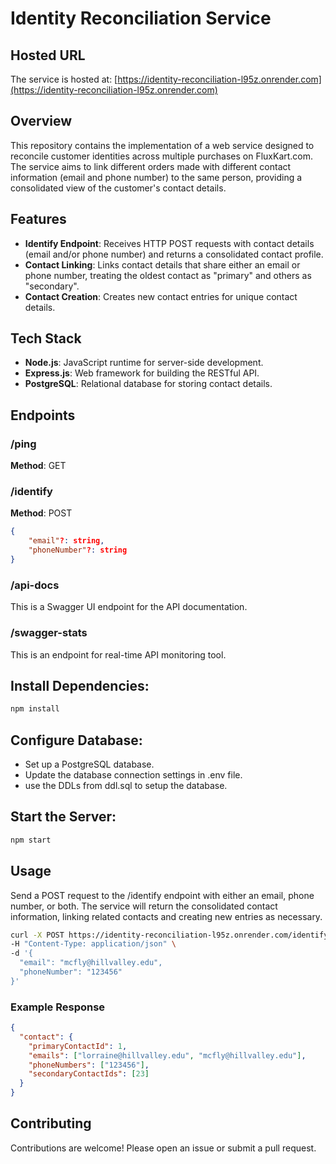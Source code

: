 # Identity Reconciliation Service

## Hosted URL

The service is hosted at: [https://identity-reconciliation-l95z.onrender.com](https://identity-reconciliation-l95z.onrender.com)


## Overview

This repository contains the implementation of a web service designed to reconcile customer identities across multiple purchases on FluxKart.com. The service aims to link different orders made with different contact information (email and phone number) to the same person, providing a consolidated view of the customer's contact details.

## Features

- **Identify Endpoint**: Receives HTTP POST requests with contact details (email and/or phone number) and returns a consolidated contact profile.
- **Contact Linking**: Links contact details that share either an email or phone number, treating the oldest contact as "primary" and others as "secondary".
- **Contact Creation**: Creates new contact entries for unique contact details.

## Tech Stack

- **Node.js**: JavaScript runtime for server-side development.
- **Express.js**: Web framework for building the RESTful API.
- **PostgreSQL**: Relational database for storing contact details.

## Endpoints

### /ping

**Method**: GET

### /identify

**Method**: POST

```json
{
    "email"?: string,
    "phoneNumber"?: string
}
```

### /api-docs
This is a Swagger UI endpoint for the API documentation.

### /swagger-stats
This is an endpoint for real-time API monitoring tool.


## Install Dependencies:

```sh
npm install
```

## Configure Database:

- Set up a PostgreSQL database.
- Update the database connection settings in .env file.
- use the DDLs from ddl.sql to setup the database.


## Start the Server:

```sh
npm start
```
## Usage

Send a POST request to the /identify endpoint with either an email, phone number, or both. The service will return the consolidated contact information, linking related contacts and creating new entries as necessary.

```sh
curl -X POST https://identity-reconciliation-l95z.onrender.com/identify \
-H "Content-Type: application/json" \
-d '{
  "email": "mcfly@hillvalley.edu",
  "phoneNumber": "123456"
}'
```

### Example Response

```json
{
  "contact": {
    "primaryContactId": 1,
    "emails": ["lorraine@hillvalley.edu", "mcfly@hillvalley.edu"],
    "phoneNumbers": ["123456"],
    "secondaryContactIds": [23]
  }
}
```

## Contributing

Contributions are welcome! Please open an issue or submit a pull request.

